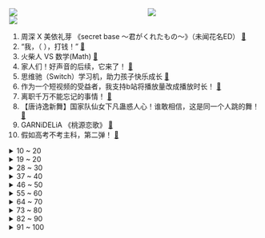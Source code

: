 <div >
	<a style="float:left;width:55%;" href = "https://github.com/anuraghazra/github-readme-stats">
	 <img src = "https://github-readme-stats.vercel.app/api?username=iuuuuuaena&theme=buefy&show_icons=true"/>
	</a>
	<a  style="float:right;width:45%" href = "https://github.com/anuraghazra/github-readme-stats">
	 <img  src="https://github-readme-stats.vercel.app/api/top-langs/?username=anuraghazra&layout=compact"/>
	</a>
	</div>

[![](https://img.shields.io/badge/jxd-@jxdgogogo.xyz-yellowgreen.svg)](https://www.jxdgogogo.xyz)<br>
1. 周深 X 美依礼芽 《secret base ～君がくれたもの～》（未闻花名ED） [:link:](//www.bilibili.com/video/BV1zN411D7JV) <br>
2. “我，（        ），打钱！” [:link:](//www.bilibili.com/video/BV1Kz4y1n7af) <br>
3. 火柴人 VS 数学(Math) [:link:](//www.bilibili.com/video/BV1ph4y1g75E) <br>
4. 家人们！好声音的后续，它来了！ [:link:](//www.bilibili.com/video/BV1aV411u7sd) <br>
5. 思维驰（Switch）学习机，助力孩子快乐成长 [:link:](//www.bilibili.com/video/BV1kV4y1y7Uq) <br>
6. 作为一个短视频的受益者，我支持b站将播放量改成播放时长！ [:link:](//www.bilibili.com/video/BV1bh4y1g7co) <br>
7. 离职千万不能忘记的事情！ [:link:](//www.bilibili.com/video/BV1xW4y1D78a) <br>
8. 【唐诗逸新舞】国家队仙女下凡蛊惑人心！谁敢相信，这是同一个人跳的舞！ [:link:](//www.bilibili.com/video/BV1Dh411K7Kq) <br>
9. GARNiDELiA 《桃源恋歌》 [:link:](//www.bilibili.com/video/BV16h411P7uf) <br>
10. 假如高考不考主科，第二弹！ [:link:](//www.bilibili.com/video/BV1EF411d7G1) <br>
<details>
<summary>10 ~ 20</summary>

11. 当老板听到我们是在他老家钓的鱼，事情就开始变得不简单了～ [:link:](//www.bilibili.com/video/BV1ua4y1c7Kv) <br>
12. 黛 玉 灭 鬼 [:link:](//www.bilibili.com/video/BV1bh411P7xk) <br>
13. 狗狗我这次真的要说再见了 [:link:](//www.bilibili.com/video/BV19N411D77B) <br>
14. 来到贵州榕江之后，才能知道村超为什么会火！这踢的是足球吗？这踢的是政通人和，踢的是好客之风，踢的热情似火，踢的是民族一家亲！ [:link:](//www.bilibili.com/video/BV1Xh411K7Eg) <br>
15. 全球顶级网红撒盐哥餐厅！一顿饭竟花了接近￥5000！ [:link:](//www.bilibili.com/video/BV1fW4y1f7Eu) <br>
16. 本来以为是温馨的种田游戏，没想到竟然是阴间版的星露谷物语！ [:link:](//www.bilibili.com/video/BV1Du41187Te) <br>
17. 我手中锤，可退万军！ [:link:](//www.bilibili.com/video/BV1Fj411S72f) <br>
18. 你需要更多的正能量 [:link:](//www.bilibili.com/video/BV16g4y1P7Ku) <br>
19. 你好，可以去你家给你做饭吗？把我刚学两个月的日语单词全都用上了 [:link:](//www.bilibili.com/video/BV1Xo4y1P72N) <br>
</details>
<details>
<summary>19 ~ 20</summary>

20. 周深  《生活总该迎着光亮》 [:link:](//www.bilibili.com/video/BV1WF411d7TP) <br>
21. 挤不挤跟地方大小没啥关系啊 [:link:](//www.bilibili.com/video/BV1xF411d7vH) <br>
22. 情侣越玩越恩爱的小游戏 [:link:](//www.bilibili.com/video/BV1VN411D766) <br>
23. 几乎0票房的电影，却能称得上伟大，可惜后来“不利于传播” [:link:](//www.bilibili.com/video/BV1e14y127du) <br>
24. 关于up主转型失败，后续更新计划说明 [:link:](//www.bilibili.com/video/BV1aV411u7eH) <br>
25. 单人骑行中亚，长期骑行赶路身心疲惫，今天湖边休息一天放飞自我 [:link:](//www.bilibili.com/video/BV1Rm4y1e7NC) <br>
26. 100分钟讲解，美剧《梦魇绝镇》全季，诡异的小镇晚上必须回家！ [:link:](//www.bilibili.com/video/BV1ea4y1A7J9) <br>
27. 跨越1000公里，寻找公益的真相！ [:link:](//www.bilibili.com/video/BV12h411K7c6) <br>
28. 《明日方舟》EP - Before & After [:link:](//www.bilibili.com/video/BV1DF411d7RT) <br>
</details>
<details>
<summary>28 ~ 30</summary>

29. 本科毕业论文狼人vs狮子喵，你真的了解狮子狗么？#真金白银vs最强王者 [:link:](//www.bilibili.com/video/BV14V411u7PB) <br>
30. 名字最长的蹭热度游戏，手机都干懵逼了，腾讯网易一起遭殃！ [:link:](//www.bilibili.com/video/BV1q14y127NE) <br>
31. 毒枭也配谈爱国？什么样的三观能洗白毒枭？ [:link:](//www.bilibili.com/video/BV1ok4y1K7dh) <br>
32. 帕梅拉 - 10分钟 腹肌养成记 | 平坦小腹 消除下腹赘肉 新手友好 [:link:](//www.bilibili.com/video/BV1oM4y1E7M6) <br>
33. 我和曼玉的故事 [:link:](//www.bilibili.com/video/BV1dV411u7kD) <br>
34. 这家店一年能吃100次？胖小伙亲自做蛋糕只为…… [:link:](//www.bilibili.com/video/BV1wj411D7Gx) <br>
35. 你以为的专业 VS 实际上的专业 [:link:](//www.bilibili.com/video/BV1PF411o75y) <br>
36. 肌肉猪养成计划！ [:link:](//www.bilibili.com/video/BV1dz4y1H7X9) <br>
37. 【原神】猫猫立大功！绮良良揭秘雷神饭店！ [:link:](//www.bilibili.com/video/BV13M4y1J7jL) <br>
</details>
<details>
<summary>37 ~ 40</summary>

38. 如来：你还是保枪吧！ [:link:](//www.bilibili.com/video/BV1Rs4y1C7Kr) <br>
39. 假如用“邓紫棋”的味道唱《修炼爱情》？ [:link:](//www.bilibili.com/video/BV1M14y1m7iW) <br>
40. “我们那黄金般但又一文不值的青春” [:link:](//www.bilibili.com/video/BV1UW4y1S71Y) <br>
41. 帅小伙耗时4天消耗近1000元做佛跳墙，成品惊艳了！ [:link:](//www.bilibili.com/video/BV1rX4y1p7Xh) <br>
42. 《潜伏》解说大结局，余则成最后只剩悲情，吴站长才是最大赢家！ [:link:](//www.bilibili.com/video/BV14h4y1g7W8) <br>
43. 你 会 忍 术 是 吧 ！ [:link:](//www.bilibili.com/video/BV1JM4y177Nt) <br>
44. 永琪来见我爸妈了… [:link:](//www.bilibili.com/video/BV1aP411i7BU) <br>
45. 假如华夏先辈是你的各科老师，地理老师苏轼配享太庙！ [:link:](//www.bilibili.com/video/BV1yu41187rh) <br>
46. “I love cat”这句话到底有什么问题呢？ [:link:](//www.bilibili.com/video/BV19j411U7t8) <br>
</details>
<details>
<summary>46 ~ 50</summary>

47. [COVER] DK - ベテルギウス (Betelgeuse) (原曲: 優里) [:link:](//www.bilibili.com/video/BV1Cj411U7an) <br>
48. 《群雄逐鹿》 [:link:](//www.bilibili.com/video/BV1Rk4y1K7Dw) <br>
49. 💪🏻B站版《健身新手的饮食完全手册》™ [:link:](//www.bilibili.com/video/BV1yX4y1q7LP) <br>
50. 没有秘密的世界，每个人有代表身份的称号 [:link:](//www.bilibili.com/video/BV1Jh4y1g7Lo) <br>
51. 出门遛遛二次元😇😇😇 [:link:](//www.bilibili.com/video/BV1vs4y1F7eg) <br>
52. 《崩坏：星穹铁道》走近星穹——「罗刹：棺材中的隐秘」 [:link:](//www.bilibili.com/video/BV1XV4y1y7mT) <br>
53. 又是吃饱了撑的一天 [:link:](//www.bilibili.com/video/BV1xk4y1u7sJ) <br>
54. 新闻学很有前途，学了它除了不干新闻，别的啥都能干 [:link:](//www.bilibili.com/video/BV1TV411g7Bf) <br>
55. 河南人这样吃面真的会馋死我！3斤羊骨一碗面，大口吃才够味！ [:link:](//www.bilibili.com/video/BV1E14y127PX) <br>
</details>
<details>
<summary>55 ~ 60</summary>

56. 《盒马史诗》 [:link:](//www.bilibili.com/video/BV1ym4y1e7gL) <br>
57. 【带粉丝练90天!】他的身体发生了什么变化?! [:link:](//www.bilibili.com/video/BV16k4y1T7qe) <br>
58. 记者闯警戒线，消防希望出警，交警干扰别人办案，就没个正常人吗 [:link:](//www.bilibili.com/video/BV1Nk4y1T7cr) <br>
59. 这可不兴上链接啊！全部下架！ [:link:](//www.bilibili.com/video/BV1zP411v7Tr) <br>
60. 【罗翔】欠款？上门击毙！我是孙中山，打钱！骗子这么傻么？ [:link:](//www.bilibili.com/video/BV1zh4y1g7PS) <br>
61. 这些焦虑都是假的！ [:link:](//www.bilibili.com/video/BV1aW4y1D7mJ) <br>
62. 我的世界重回大明1：开局是小兵，杀倭寇升级军衔！ [:link:](//www.bilibili.com/video/BV1ha4y1A7Bt) <br>
63. 野外遇到这种“水”还是要注意，有可能身后有危险 [:link:](//www.bilibili.com/video/BV1wF411d7dD) <br>
64. 满分回答“你为什么喜欢我”I全集，建议背诵练习 [:link:](//www.bilibili.com/video/BV1MV4y1y745) <br>
</details>
<details>
<summary>64 ~ 70</summary>

65. 英国音乐人第一次听孙燕姿，被歌词感动到落泪！ [:link:](//www.bilibili.com/video/BV1kV4y1h7Jx) <br>
66. 小猫体验一百种职业 今天是陪酒小猫(刺激 [:link:](//www.bilibili.com/video/BV1h14y127ZC) <br>
67. 当我掌握了爹味发言后 [:link:](//www.bilibili.com/video/BV1hm4y1a7hT) <br>
68. 入侵上海外滩 [:link:](//www.bilibili.com/video/BV1wM4y1J7R6) <br>
69. 按下按钮扣你一万块，但每天有灭绝生物刷新到你家卧室……第一集 [:link:](//www.bilibili.com/video/BV1z14y1272j) <br>
70. 真相话大冒险输了，你被迫去跟打暑假工的女孩告白 [:link:](//www.bilibili.com/video/BV1hP411v7cd) <br>
71. 大G首次露脸偷塔，韩国人直接给出四个赞：这个赛恩太帅了，全队躺赢！ [:link:](//www.bilibili.com/video/BV1Eh411P7xx) <br>
72. 《 只因侠3.0 》四大天王vs只因侠 [:link:](//www.bilibili.com/video/BV1ms4y1C7iU) <br>
73. 照不亮世界 [:link:](//www.bilibili.com/video/BV1vW4y1D7zL) <br>
</details>
<details>
<summary>73 ~ 80</summary>

74. 一定要开心的活着啊，虽然总有些不如意【开心家族】 [:link:](//www.bilibili.com/video/BV18h411P7zp) <br>
75. 快进来看龙卷风，小心别刮跑了 [:link:](//www.bilibili.com/video/BV1iW4y1D7rJ) <br>
76. 【萨顶顶新歌】《问灵》吟唱高音直击灵魂！双声线跨越多音域！天籁吟诵震碎耳膜！ [:link:](//www.bilibili.com/video/BV1Ku411h7fE) <br>
77. 只要还有一人观看，我就不会停更…这是一个山海创作者的决心…今天交流一下下～ [:link:](//www.bilibili.com/video/BV17h411P75h) <br>
78. 彻底颠覆王者机制？！史上最恶心英雄亚连登场！三混伤能力前所未有！！ [:link:](//www.bilibili.com/video/BV1yW4y1D7No) <br>
79. 塔防后的琛总直播间 [:link:](//www.bilibili.com/video/BV1sk4y1u7y2) <br>
80. 【雷神生贺】雷神也想要变得可爱！|中文填词翻唱 [:link:](//www.bilibili.com/video/BV1WX4y1s748) <br>
81. 《穷人好物之漂亮裙子》 [:link:](//www.bilibili.com/video/BV1jk4y1T7bx) <br>
82. 有个e人朋友有多爽？ [:link:](//www.bilibili.com/video/BV1rh411P7Po) <br>
</details>
<details>
<summary>82 ~ 90</summary>

83. 小时候看这集爽滑了 [:link:](//www.bilibili.com/video/BV1aX4y1s7PV) <br>
84. 告慰英灵！杀害缉毒英雄蔡晓东的毒贩被击毙，致敬冲锋在前的缉毒英雄！ [:link:](//www.bilibili.com/video/BV1vz4y1H7NZ) <br>
85. 小伙创业摆摊卖冰粉，今天赚钱了，真开心 [:link:](//www.bilibili.com/video/BV1E14y127UP) <br>
86. 这一次，正版《极限国度》coming《For ya》！ [:link:](//www.bilibili.com/video/BV1is4y1F7UM) <br>
87. 刺激！突然跟女友说“要个孩子”吧…结果真让她带了一天娃？！ [:link:](//www.bilibili.com/video/BV1Cz4y1J7HX) <br>
88. 【动画短片】我的爱丽丝梦游仙境 [:link:](//www.bilibili.com/video/BV1hM4y1J7Xd) <br>
89. 高  压  玩  具 [:link:](//www.bilibili.com/video/BV1Ma4y1c7fF) <br>
90. 《泰坦尼克号》中你一定不知道的8个感人细节！！！ [:link:](//www.bilibili.com/video/BV1iN411D7sz) <br>
91. “我一定要远离学数学的任何专业” [:link:](//www.bilibili.com/video/BV1bs4y1r7GH) <br>
</details>
<details>
<summary>91 ~ 100</summary>

92. 《郝强传》27   ⚡问题父女⚡ [:link:](//www.bilibili.com/video/BV1mh411K7TU) <br>
93. 量子纠缠能不能解决瞬时通信问题？【奇怪的知识】 [:link:](//www.bilibili.com/video/BV1qX4y1s7ZJ) <br>
94. 群英荟萃？萝卜开会！宫廷名菜到底什么味儿？《编辑部的故事》P4 [:link:](//www.bilibili.com/video/BV16m4y1a7vm) <br>
95. 《绝晓》首曝PV | 6分钟实机演示：直至日出之时 [:link:](//www.bilibili.com/video/BV1ou41187Jo) <br>
96. 家人们，捡到一只麻雀，非要跟我回家 [:link:](//www.bilibili.com/video/BV1Nz4y1p7Gh) <br>
97. 爽  滑  慢  舔 [:link:](//www.bilibili.com/video/BV1yu41187DC) <br>
98. 虽然我是个柜姐，但是我接触的都是高~端人士啊 [:link:](//www.bilibili.com/video/BV17z4y1p772) <br>
99. 这玩意是怎么做到全国不统一的？？ [:link:](//www.bilibili.com/video/BV14h4y1g7FG) <br>
100. 水 [:link:](//www.bilibili.com/video/BV1Jh4y1M7jc) <br>
</details>
